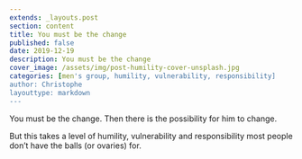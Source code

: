 ```yaml
---
extends: _layouts.post
section: content
title: You must be the change
published: false
date: 2019-12-19
description: You must be the change
cover_image: /assets/img/post-humility-cover-unsplash.jpg
categories: [men's group, humility, vulnerability, responsibility]
author: Christophe
layouttype: markdown
---
```

You must be the change. Then there is the possibility for him to change.

But this takes a level of humility, vulnerability and responsibility most people don’t have the balls (or ovaries) for.


